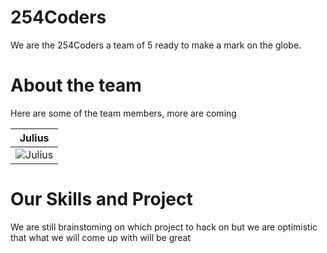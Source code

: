 254Coders
==================

We are the 254Coders a team of 5 ready to make a mark on the globe.

About the team
=================

Here are some of the team members, more are coming

| Julius | 
| ----- |
| ![Julius](https://pbs.twimg.com/profile_images/536811769658736640/nAUFEBAY.jpeg) |

Our Skills and Project
=======================
We are still brainstoming on which project to hack on but we are optimistic that what we will come up with will be great